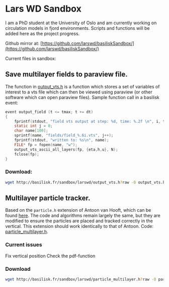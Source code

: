 # Lars WD Sandbox
I am a PhD student at the University of Oslo and am currently working on circulation models in fjord environments. Scripts and functions will be added here as the project progress.

Github mirror at:
[https://github.com/larswd/basiliskSandbox/](https://github.com/larswd/basiliskSandbox/)

Current files in sandbox: 

## Save multilayer fields to paraview file.

The function in [output_vts.h](output_vts.h) is a function which stores a set of variables of interest to a vts file which can then be viewed using paraview (or other software which can open paraview files). Sample function call in a basilisk event:

```C
event output_field (t <= tmax; t += dt)
{
    fprintf(stdout, "field vts output at step: %d, time: %.2f \n", i, t);
    static int j = 0;
    char name[100];
    sprintf(name, "fields/field_%.6i.vts", j++);
    fprintf(stdout, "written to: %s\n", name);
    FILE* fp = fopen(name, "w");
    output_vts_ascii_all_layers(fp, {eta,h,u}, N);
    fclose(fp);
}

```
### Download:
```bash
wget http://basilisk.fr/sandbox/larswd/output_vts.h?raw -O output_vts.h
```

## Multilayer particle tracker. 
Based on the ```particle.h``` extension of Antoon van Hooft, which can be found [here](http://basilisk.fr/sandbox/Antoonvh/particle.h). The code and algorithms remain largely the same, but they are modified to ensure the particles are placed and tracked correctly in the vertical. This extension should work identically to that of Antoon. 
Code: [particle_multilayer.h](particle_multilayer.h).

### Current issues
Fix vertical position
Check the pdf-function

### Download
```bash
wget http://basilisk.fr/sandbox/larswd/particle_multilayer.h?raw -O particle_multilayer.h
```
